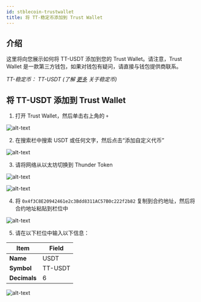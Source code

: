 ```yaml
---
id: stblecoin-trustwallet
title: 将 TT-稳定币添加到 Trust Wallet
---
```


## 介绍
这里将向您展示如何将 TT-USDT 添加到您的 Trust Wallet。请注意，Trust Wallet 是一款第三方钱包，如果对钱包有疑问，请直接与钱包提供商联系。

*TT-稳定币： TT-USDT (了解 [更多](https://www.wikiwand.com/zh-cn/%E7%A8%B3%E5%AE%9A%E5%B8%81) 关于稳定币)*

## 将 TT-USDT 添加到 Trust Wallet

1. 打开 Trust Wallet，然后单击右上角的 `+` 

![alt-text](assets/img/stablecoin-trustwallet/stablecoin-trustwallet-1.png)

2. 在搜索栏中搜索 USDT 或任何文字，然后点击“添加自定义代币”

![alt-text](assets/img/stablecoin-trustwallet/stablecoin-trustwallet-2.png)

3. 请将网络从以太坊切换到 Thunder Token

![alt-text](assets/img/stablecoin-trustwallet/stablecoin-trustwallet-3.png)

![alt-text](assets/img/stablecoin-trustwallet/stablecoin-trustwallet-4.png)

4. 将 `0x4f3C8E20942461e2c3Bdd8311AC57B0c222f2b82` 复制到合约地址，然后将合约地址粘贴到栏位中 

![alt-text](assets/img/stablecoin-trustwallet/stablecoin-trustwallet-5.png)

5. 请在以下栏位中输入以下信息：

Item | Field
----- | -----
**Name** | USDT
**Symbol** | TT-USDT
**Decimals** | 6

![alt-text](assets/img/stablecoin-trustwallet/stablecoin-trustwallet-6.png)
